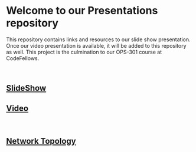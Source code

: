 <br>

# Welcome to our Presentations repository

This repository contains links and resources to our slide show presentation. Once our video presentation is available, it will be added to this repository as well. This project is the culmination to our OPS-301 course at CodeFellows.

<br>

## [SlideShow](SlideshowPresentation.pdf)

## [Video]()

<br>

## [Network Topology](https://drive.google.com/file/d/1qlcgNT4YcZISOc7Lg6zPkyXDYgw9bfbz/view?usp=sharing)
